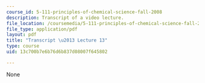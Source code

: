 ```yaml
---
course_id: 5-111-principles-of-chemical-science-fall-2008
description: Transcript of a video lecture.
file_location: /coursemedia/5-111-principles-of-chemical-science-fall-2008/13c700b7e6b76d6b837d08007f645802_5-111F08-L13.pdf
file_type: application/pdf
layout: pdf
title: "Transcript \u2013 Lecture 13"
type: course
uid: 13c700b7e6b76d6b837d08007f645802

---
```

None